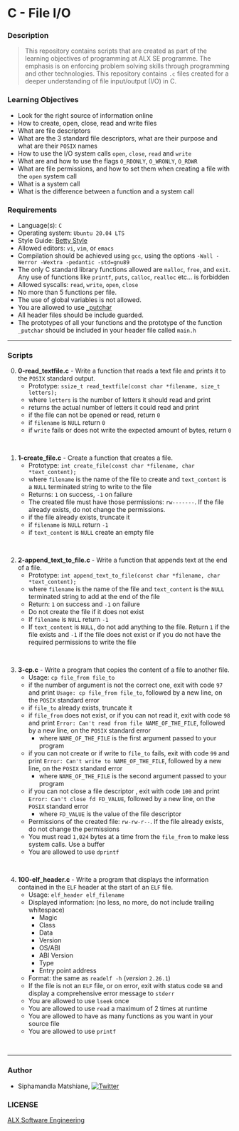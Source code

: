# C - File I/O

### Description
> This repository contains scripts that are created as part of the learning objectives of programming at ALX SE programme. The emphasis is on enforcing problem solving skills through programming and other technologies. This repository contains `.c` files created for a deeper understanding of file input/output (I/O) in C.

### Learning Objectives
* Look for the right source of information online
* How to create, open, close, read and write files
* What are file descriptors
* What are the 3 standard file descriptors, what are their purpose and what are their `POSIX` names
* How to use the I/O system calls `open`, `close`, `read` and `write`
* What are and how to use the flags `O_RDONLY`, `O_WRONLY`, `O_RDWR`
* What are file permissions, and how to set them when creating a file with the `open` system call
* What is a system call
* What is the difference between a function and a system call

### Requirements
- Language(s): `C`
- Operating system: `Ubuntu 20.04 LTS`
- Style Guide: [Betty Style](https://github.com/alx-tools/Betty/tree/master)
- Allowed editors: `vi`, `vim`, or `emacs`
- Compilation should be achieved using `gcc`, using the options `-Wall -Werror -Wextra -pedantic -std=gnu89`
- The only C standard library functions allowed are `malloc`, `free`, and `exit`. Any use of functions like `printf`, `puts`, `calloc`, `realloc` etc… is forbidden
- Allowed syscalls: `read`, `write`, `open`, `close`
- No more than 5 functions per file.
- The use of global variables is not allowed.
- You are allowed to use [_putchar](https://github.com/alx-tools/_putchar.c/blob/master/_putchar.c)
- All header files should be include guarded.
- The prototypes of all your functions and the prototype of the function `_putchar` should be included in your header file called `main.h`

---
### Scripts

0. **0-read_textfile.c** - Write a function that reads a text file and prints it to the `POSIX` standard output.
    * Prototype: `ssize_t read_textfile(const char *filename, size_t letters);`
    * where `letters` is the number of letters it should read and print
    * returns the actual number of letters it could read and print
    * if the file can not be opened or read, return `0`
    * if `filename` is `NULL` return `0`
    * if `write` fails or does not write the expected amount of bytes, return `0`
<br>

1. **1-create_file.c** - Create a function that creates a file.
    * Prototype: `int create_file(const char *filename, char *text_content);`
    * where `filename` is the name of the file to create and `text_content` is a `NULL` terminated string to write to the file
    * Returns: `1` on success, `-1` on failure
    * The created file must have those permissions: `rw-------`. If the file already exists, do not change the permissions.
    * if the file already exists, truncate it
    * if `filename` is `NULL` return `-1`
    * if `text_content` is `NULL` create an empty file
<br>

2. **2-append_text_to_file.c** - Write a function that appends text at the end of a file.
    * Prototype: `int append_text_to_file(const char *filename, char *text_content);`
    * where `filename` is the name of the file and `text_content` is the `NULL` terminated string to add at the end of the file
    * Return: `1` on success and `-1` on failure
    * Do not create the file if it does not exist
    * If `filename` is `NULL` return `-1`
    * If `text_content` is `NULL`, do not add anything to the file. Return `1` if the file exists and `-1` if the file does not exist or if you do not have the required permissions to write the file
<br>

3. **3-cp.c** - Write a program that copies the content of a file to another file.
    * Usage: `cp file_from file_to`
    * if the number of argument is not the correct one, exit with code `97` and print `Usage: cp file_from file_to`, followed by a new line, on the `POSIX` standard error
    * if `file_to` already exists, truncate it
    * if `file_from` does not exist, or if you can not read it, exit with code `98` and print `Error: Can't read from file NAME_OF_THE_FILE`, followed by a new line, on the `POSIX` standard error
        * where `NAME_OF_THE_FILE` is the first argument passed to your program
    * if you can not create or if write to `file_to` fails, exit with code `99` and print `Error: Can't write to NAME_OF_THE_FILE`, followed by a new line, on the `POSIX` standard error
        * where `NAME_OF_THE_FILE` is the second argument passed to your program
    * if you can not close a file descriptor , exit with code `100` and print `Error: Can't close fd FD_VALUE`, followed by a new line, on the `POSIX` standard error
        * where `FD_VALUE` is the value of the file descriptor
    * Permissions of the created file: `rw-rw-r--`. If the file already exists, do not change the permissions
    * You must read `1,024` bytes at a time from the `file_from` to make less system calls. Use a buffer
    * You are allowed to use `dprintf`
<br>

4. **100-elf_header.c** - Write a program that displays the information contained in the `ELF` header at the start of an `ELF` file.
    * Usage: `elf_header elf_filename`
    * Displayed information: (no less, no more, do not include trailing whitespace)
        * Magic
        * Class
        * Data
        * Version
        * OS/ABI
        * ABI Version
        * Type
        * Entry point address
    * Format: the same as `readelf -h` (*version* `2.26.1`)
    * If the file is not an `ELF` file, or on error, exit with status code `98` and display a comprehensive error message to `stderr`
    * You are allowed to use `lseek` once
    * You are allowed to use `read` a maximum of 2 times at runtime
    * You are allowed to have as many functions as you want in your source file
    * You are allowed to use `printf`
<br>

---
### Author
* Siphamandla Matshiane, [![Twitter](http://i.imgur.com/wWzX9uB.png)](https://twitter.com/sbumatshiane916)

### LICENSE
[ALX Software Engineering](https://www.alxafrica.com/software-engineering/)

